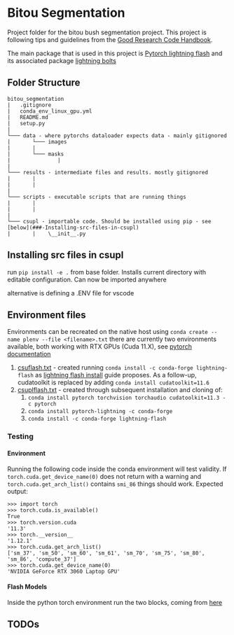 # Bitou Segmentation

Project folder for the bitou bush segmentation project.
This project is following tips and guidelines from the [Good Research Code Handbook](https://goodresearch.dev/setup.html).

The main package that is used in this project is [Pytorch lightning flash](https://lightning-flash.readthedocs.io/en/latest/installation.html) and its associated package [lightning bolts](https://www.pytorchlightning.ai/bolts)


## Folder Structure
```
bitou_segmentation
|   .gitignore
|   conda_env_linux_gpu.yml
|   README.md
|   setup.py
|
└─── data - where pytorchs dataloader expects data - mainly gitignored
|       └─── images
|       |       
|       └─── masks
|               | 
|
└─── results - intermediate files and results. mostly gitignored
|       |   
|       |   
|
└─── scripts - executable scripts that are running things
|       |   
|       |   
|
└─── csupl - importable code. Should be installed using pip - see [below](###-Installing-src-files-in-csupl)
|       |    \__init__.py 

```


## Installing src files in csupl
run `pip install -e .` from base folder. Installs current directory with editable configuration. Can now be imported anywhere

alternative is defining a .ENV file for vscode

## Environment files
Environments can be recreated on the native host using `conda create --name plenv --file <filename>.txt`
there are currently two environments available, both working with RTX GPUs (Cuda 11.X), see [pytorch documentation](https://discuss.pytorch.org/t/nvidia-geforce-rtx-3090-with-cuda-capability-sm-86-is-not-compatible-with-the-current-pytorch-installation/141940)
1. [csuflash.txt](csuflash.txt) - created running `conda install -c conda-forge lightning-flash` as [lightning flash install](https://lightning-flash.readthedocs.io/en/latest/installation.html) guide proposes. As a follow-up, cudatoolkit is replaced by adding `conda install cudatoolkit=11.6`
2. [csuplflash.txt](csuplflash.txt) - created through subsequent installation and cloning of:
    1. `conda install pytorch torchvision torchaudio cudatoolkit=11.3 -c pytorch`
    2. `conda install pytorch-lightning -c conda-forge`
    3. `conda install -c conda-forge lightning-flash`

### Testing
#### Environment
Running the following code inside the conda environment will test validity. If `torch.cuda.get_device_name(0)` does not return with a warning and `torch.cuda.get_arch_list()` contains `smi_86` things should work.
Expected output:
```
>>> import torch
>>> torch.cuda.is_available()
True
>>> torch.version.cuda
'11.3'
>>> torch.__version__
'1.12.1'
>>> torch.cuda.get_arch_list()
['sm_37', 'sm_50', 'sm_60', 'sm_61', 'sm_70', 'sm_75', 'sm_80', 'sm_86', 'compute_37']
>>> torch.cuda.get_device_name(0)
'NVIDIA GeForce RTX 3060 Laptop GPU'
```

#### Flash Models
Inside the python torch environment run the two blocks, coming from [here](https://lightning-flash.readthedocs.io/en/latest/general/backbones.html#backbones-heads)


## TODOs
